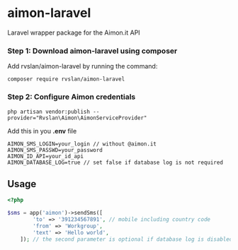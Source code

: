 # aimon-laravel
Laravel wrapper package for the Aimon.it API

### Step 1: Download aimon-laravel using composer

Add rvslan/aimon-laravel by running the command:

```
composer require rvslan/aimon-laravel
```


### Step 2: Configure Aimon credentials

```
php artisan vendor:publish --provider="Rvslan\Aimon\AimonServiceProvider"
```

Add this in you **.env** file

```
AIMON_SMS_LOGIN=your_login // without @aimon.it
AIMON_SMS_PASSWD=your_password
AIMON_ID_API=your_id_api
AIMON_DATABASE_LOG=true // set false if database log is not required
```

Usage
-----

```php
<?php

$sms = app('aimon')->sendSms([
        'to' => '391234567891', // mobile including country code
        'from' => 'Workgroup',
        'text' => 'Hello world',
    ]); // the second parameter is optional if database log is disabled
````
